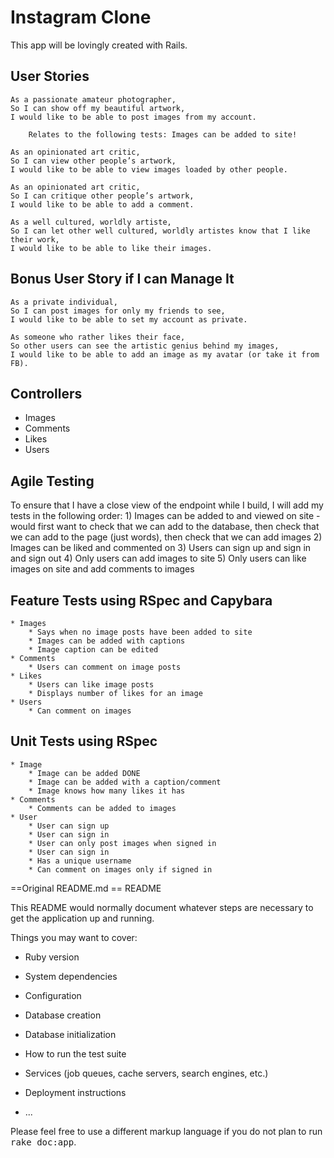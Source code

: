 Instagram Clone
===============

This app will be lovingly created with Rails.

User Stories
------------
```
As a passionate amateur photographer,
So I can show off my beautiful artwork,
I would like to be able to post images from my account.

	Relates to the following tests: Images can be added to site!

As an opinionated art critic,
So I can view other people’s artwork,
I would like to be able to view images loaded by other people.

As an opinionated art critic,
So I can critique other people’s artwork,
I would like to be able to add a comment.

As a well cultured, worldly artiste,
So I can let other well cultured, worldly artistes know that I like their work,
I would like to be able to like their images.
```

Bonus User Story if I can Manage It
-----------------------------------
```
As a private individual,
So I can post images for only my friends to see,
I would like to be able to set my account as private.

As someone who rather likes their face,
So other users can see the artistic genius behind my images,
I would like to be able to add an image as my avatar (or take it from FB).
```

Controllers
-----------
* Images
* Comments
* Likes
* Users

Agile Testing
-------------
To ensure that I have a close view of the endpoint while I build, I will add my tests in the following order:
	1) Images can be added to and viewed on site - would first want to check that we can add to the database, then check that we can add to the page (just words), then check that we can add images
	2) Images can be liked and commented on
	3) Users can sign up and sign in and sign out
	4) Only users can add images to site
	5) Only users can like images on site and add comments to images

Feature Tests using RSpec and Capybara
--------------------------------------
	* Images
		* Says when no image posts have been added to site
		* Images can be added with captions
		* Image caption can be edited
	* Comments
 		* Users can comment on image posts
	* Likes
		* Users can like image posts
		* Displays number of likes for an image
	* Users
		* Can comment on images

Unit Tests using RSpec
----------------------
	* Image
		* Image can be added DONE
		* Image can be added with a caption/comment
		* Image knows how many likes it has
	* Comments
		* Comments can be added to images
	* User
		* User can sign up
		* User can sign in
		* User can only post images when signed in
		* User can sign in
		* Has a unique username
		* Can comment on images only if signed in











==Original README.md
== README

This README would normally document whatever steps are necessary to get the
application up and running.

Things you may want to cover:

* Ruby version

* System dependencies

* Configuration

* Database creation

* Database initialization

* How to run the test suite

* Services (job queues, cache servers, search engines, etc.)

* Deployment instructions

* ...


Please feel free to use a different markup language if you do not plan to run
<tt>rake doc:app</tt>.
